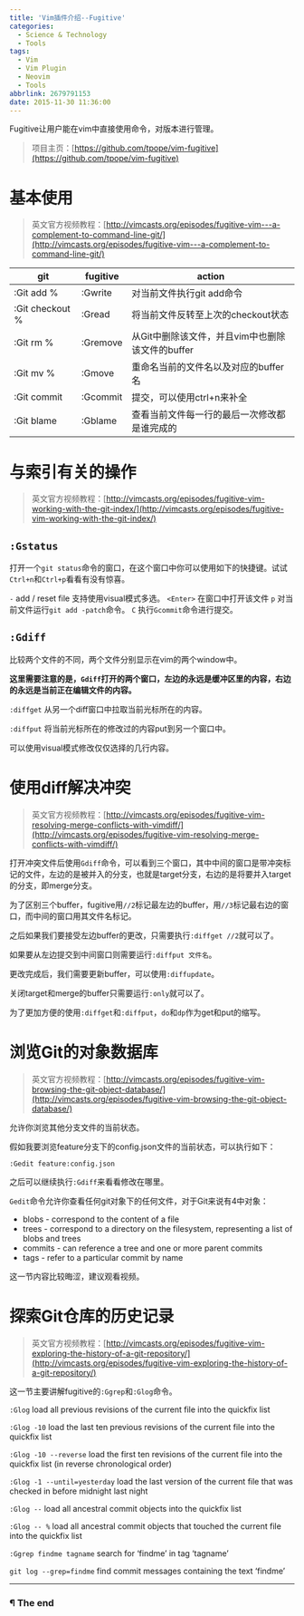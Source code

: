 ```yaml
---
title: 'Vim插件介绍--Fugitive'
categories:
  - Science & Technology
  - Tools
tags:
  - Vim
  - Vim Plugin
  - Neovim
  - Tools
abbrlink: 2679791153
date: 2015-11-30 11:36:00
---
```


Fugitive让用户能在vim中直接使用命令，对版本进行管理。

> 项目主页：[https://github.com/tpope/vim-fugitive](https://github.com/tpope/vim-fugitive)

# 基本使用

> 英文官方视频教程：[http://vimcasts.org/episodes/fugitive-vim---a-complement-to-command-line-git/](http://vimcasts.org/episodes/fugitive-vim---a-complement-to-command-line-git/)

| git               | fugitive   | action                                             |
| ----------------- | ---------- | -------------------------------------------------- |
| :Git add %        | :Gwrite    | 对当前文件执行git add命令                          |
| :Git checkout %   | :Gread     | 将当前文件反转至上次的checkout状态                 |
| :Git rm %         | :Gremove   | 从Git中删除该文件，并且vim中也删除该文件的buffer   |
| :Git mv %         | :Gmove     | 重命名当前的文件名以及对应的buffer名               |
| :Git commit       | :Gcommit   | 提交，可以使用ctrl+n来补全                         |
| :Git blame        | :Gblame    | 查看当前文件每一行的最后一次修改都是谁完成的       |

<!-- more -->

# 与索引有关的操作

> 英文官方视频教程：[http://vimcasts.org/episodes/fugitive-vim-working-with-the-git-index/](http://vimcasts.org/episodes/fugitive-vim-working-with-the-git-index/)

## `:Gstatus`

打开一个`git status`命令的窗口，在这个窗口中你可以使用如下的快捷键。试试`Ctrl+n`和`Ctrl+p`看看有没有惊喜。

`-` add / reset file 支持使用visual模式多选。
`<Enter>` 在窗口中打开该文件
`p` 对当前文件运行`git add -patch`命令。
`C` 执行`Gcommit`命令进行提交。

## `:Gdiff`

比较两个文件的不同，两个文件分别显示在vim的两个window中。

**这里需要注意的是，`Gdiff`打开的两个窗口，左边的永远是缓冲区里的内容，右边的永远是当前正在编辑文件的内容。**

`:diffget` 从另一个diff窗口中拉取当前光标所在的内容。

`:diffput` 将当前光标所在的修改过的内容put到另一个窗口中。

可以使用visual模式修改仅仅选择的几行内容。

# 使用diff解决冲突

> 英文官方视频教程：[http://vimcasts.org/episodes/fugitive-vim-resolving-merge-conflicts-with-vimdiff/](http://vimcasts.org/episodes/fugitive-vim-resolving-merge-conflicts-with-vimdiff/)

打开冲突文件后使用`Gdiff`命令，可以看到三个窗口，其中中间的窗口是带冲突标记的文件，左边的是被并入的分支，也就是target分支，右边的是将要并入target的分支，即merge分支。

为了区别三个buffer，fugitive用`//2`标记最左边的buffer，用`//3`标记最右边的窗口，而中间的窗口用其文件名标记。

之后如果我们要接受左边buffer的更改，只需要执行`:diffget //2`就可以了。

如果要从左边提交到中间窗口则需要运行`:diffput 文件名`。

更改完成后，我们需要更新buffer，可以使用`:diffupdate`。

关闭target和merge的buffer只需要运行`:only`就可以了。

为了更加方便的使用`:diffget`和`:diffput`，`do`和`dp`作为get和put的缩写。

# 浏览Git的对象数据库

> 英文官方视频教程：[http://vimcasts.org/episodes/fugitive-vim-browsing-the-git-object-database/](http://vimcasts.org/episodes/fugitive-vim-browsing-the-git-object-database/)

允许你浏览其他分支文件的当前状态。

假如我要浏览feature分支下的config.json文件的当前状态，可以执行如下：

```vim
:Gedit feature:config.json
```

之后可以继续执行`:Gdiff`来看看修改在哪里。


`Gedit`命令允许你查看任何git对象下的任何文件，对于Git来说有4中对象：

- blobs - correspond to the content of a file
- trees - correspond to a directory on the filesystem, representing a list of blobs and trees
- commits - can reference a tree and one or more parent commits
- tags - refer to a particular commit by name

这一节内容比较晦涩，建议观看视频。

# 探索Git仓库的历史记录

> 英文官方视频教程：[http://vimcasts.org/episodes/fugitive-vim-exploring-the-history-of-a-git-repository/](http://vimcasts.org/episodes/fugitive-vim-exploring-the-history-of-a-git-repository/)

这一节主要讲解fugitive的`:Ggrep`和`:Glog`命令。

`:Glog` load all previous revisions of the current file into the quickfix list

`:Glog -10` load the last ten previous revisions of the current file into the quickfix list

`:Glog -10 --reverse` load the first ten revisions of the current file into the quickfix list (in reverse chronological order)

`:Glog -1 --until=yesterday` load the last version of the current file that was checked in before midnight last night

`:Glog --` load all ancestral commit objects into the quickfix list

`:Glog -- %` load all ancestral commit objects that touched the current file into the quickfix list

`:Ggrep findme tagname` search for ‘findme’ in tag ‘tagname’<Paste>

`git log --grep=findme` find commit messages containing the text ‘findme’

---

### ¶ The end

